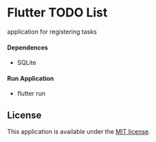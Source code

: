# Flutter TODO List
application for registering tasks

#### Dependences
* SQLite 

#### Run Application
* flutter run

## License

This application is available under the
[MIT license](https://opensource.org/licenses/MIT).
